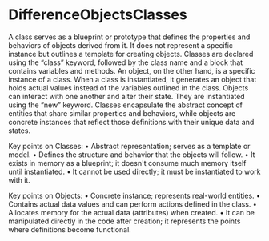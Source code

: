 # DifferenceObjectsClasses
A class serves as a blueprint or prototype that defines the properties and behaviors of objects derived from it. It does not represent a specific instance but outlines a template for creating objects. Classes are declared using the “class” keyword, followed by the class name and a block that contains variables and methods. An object, on the other hand, is a specific instance of a class. When a class is instantiated, it generates an object that holds actual values instead of the variables outlined in the class. Objects can interact with one another and alter their state. They are instantiated using the “new” keyword. Classes encapsulate the abstract concept of entities that share similar properties and behaviors, while objects are concrete instances that reflect those definitions with their unique data and states. 

Key points on Classes:
•	Abstract representation; serves as a template or model.
•	Defines the structure and behavior that the objects will follow.
•	It exists in memory as a blueprint; it doesn't consume much memory itself until instantiated.
•	It cannot be used directly; it must be instantiated to work with it.


Key points on Objects: 
•	Concrete instance; represents real-world entities.
•	Contains actual data values and can perform actions defined in the class.
•	Allocates memory for the actual data (attributes) when created.
•	It can be manipulated directly in the code after creation; it represents the points where definitions become functional.
